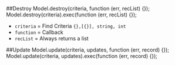 ##Destroy
    Model.destroy(criteria, function (err, recList) {});
    Model.destroy(criteria).exec(function (err, recList) {});
- `criteria` = Find Criteria	`{},[{}], string, int`
- `function` = Callback
- `recList` = Always returns a list

##Update
    Model.update(criteria, updates, function (err, record) {});
    Model.update(criteria, updates).exec(function (err, record) {});
